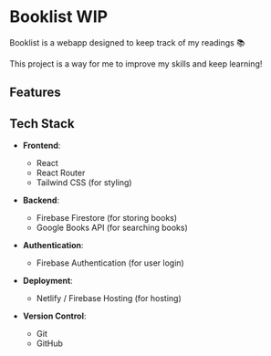 # Booklist WIP

Booklist is a webapp designed to keep track of my readings 📚

This project is a way for me to improve my skills and keep learning!

## Features


## Tech Stack

- **Frontend**:
  - React
  - React Router
  - Tailwind CSS (for styling)
  
- **Backend**:
  - Firebase Firestore (for storing books)
  - Google Books API (for searching books)

- **Authentication**:
  - Firebase Authentication (for user login)

- **Deployment**:
  - Netlify / Firebase Hosting (for hosting)

- **Version Control**:
  - Git
  - GitHub
